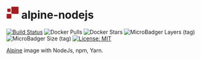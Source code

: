 # ![](https://github.com/docker-suite/artwork/raw/master/logo/png/logo_32.png) alpine-nodejs
[![Build Status](http://jenkins.hexocube.fr/job/docker-suite/job/alpine-nodejs/badge/icon?color=green&style=flat-square)](http://jenkins.hexocube.fr/job/docker-suite/job/alpine-nodejs/)
![Docker Pulls](https://img.shields.io/docker/pulls/dsuite/alpine-nodejs.svg?style=flat-square)
![Docker Stars](https://img.shields.io/docker/stars/dsuite/alpine-nodejs.svg?style=flat-square)
![MicroBadger Layers (tag)](https://img.shields.io/microbadger/layers/dsuite/alpine-nodejs/latest.svg?style=flat-square)
![MicroBadger Size (tag)](https://img.shields.io/microbadger/image-size/dsuite/alpine-nodejs/latest.svg?style=flat-square)
[![License: MIT](https://img.shields.io/badge/License-MIT-brightgreen.svg?style=flat-square)](https://opensource.org/licenses/MIT)

[Alpine][alpine-base] image with NodeJs, npm, Yarn.


[alpine-base]: https://github.com/docker-suite/alpine-base/
